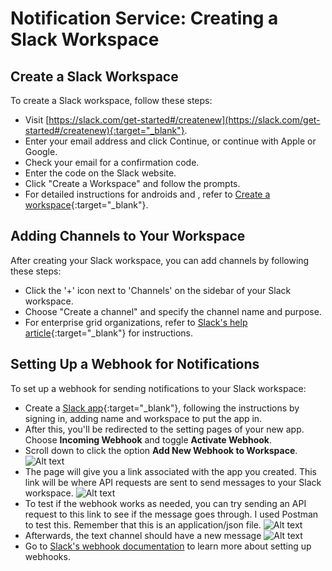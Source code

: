 # Notification Service: Creating a Slack Workspace

## Create a Slack Workspace

To create a Slack workspace, follow these steps:

- Visit [https://slack.com/get-started#/createnew](https://slack.com/get-started#/createnew){:target="_blank"}.
- Enter your email address and click Continue, or continue with Apple or Google.
- Check your email for a confirmation code.
- Enter the code on the Slack website.
- Click "Create a Workspace" and follow the prompts.
- For detailed instructions for androids and , refer to [Create a workspace](https://slack.com/help/articles/206845317-Create-a-Slack-workspace){:target="_blank"}.

## Adding Channels to Your Workspace

After creating your Slack workspace, you can add channels by following these steps:

- Click the '+' icon next to 'Channels' on the sidebar of your Slack workspace.
- Choose "Create a channel" and specify the channel name and purpose.
- For enterprise grid organizations, refer to [Slack's help article](https://slack.com/help/articles/115001399587-Add-a-channel-to-multiple-workspaces-in-your-Enterprise-Grid-organization){:target="_blank"} for instructions.

## Setting Up a Webhook for Notifications

To set up a webhook for sending notifications to your Slack workspace:

- Create a [Slack app](https://api.slack.com/apps/new){:target="_blank"}, following the instructions by signing in, adding name and workspace to put the app in.
- After this, you'll be redirected to the setting pages of your new app. Choose **Incoming Webhook** and toggle **Activate Webhook**.
- Scroll down to click the option **Add New Webhook to Workspace**.
  ![Alt text](./screenshots/select-channel.png)
- The page will give you a link associated with the app you created. This link will be where API requests are sent to send messages to your Slack workspace.
  ![Alt text](./screenshots/webhooklink.png)
- To test if the webhook works as needed, you can try sending an API request to this link to see if the message goes through. I used Postman to test this. Remember that this is an application/json file.
  ![Alt text](./screenshots/Postman.png)
- Afterwards, the text channel should have a new message
  ![Alt text](./screenshots/result.png)
- Go to [Slack's webhook documentation](https://api.slack.com/messaging/webhooks) to learn more about setting up webhooks.
